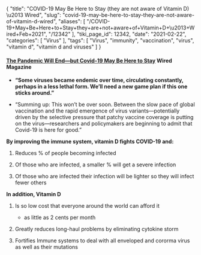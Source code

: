 {
    "title": "COVID-19 May Be Here to Stay (they are not aware of Vitamin D) \u2013 Wired",
    "slug": "covid-19-may-be-here-to-stay-they-are-not-aware-of-vitamin-d-wired",
    "aliases": [
        "/COVID-19+May+Be+Here+to+Stay+they+are+not+aware+of+Vitamin+D+\u2013+Wired+Feb+2021",
        "/12342"
    ],
    "tiki_page_id": 12342,
    "date": "2021-02-22",
    "categories": [
        "Virus"
    ],
    "tags": [
        "Virus",
        "immunity",
        "vaccination",
        "virus",
        "vitamin d",
        "vitamin d and viruses"
    ]
}


#### [The Pandemic Will End—but Covid-19 May Be Here to Stay](https://www.wired.com/story/the-pandemic-will-end-but-covid-19-may-be-here-to-stay/) Wired Magazine

*  **“Some viruses became endemic over time, circulating constantly, perhaps in a less lethal form. We’ll need a new game plan if this one sticks around.”** 

* “Summing up: This won’t be over soon. Between the slow pace of global vaccination and the rapid emergence of virus variants—potentially driven by the selective pressure that patchy vaccine coverage is putting on the virus—researchers and policymakers are beginning to admit that Covid-19 is here for good.”

 **By improving the immune system, vitamin D fights COVID-19 and:** 

1. Reduces % of people becoming infected

1. Of those who are infected, a smaller % will get a severe infection

1. Of those who are infected their infection will be lighter so they will infect fewer others

 **In addition, Vitamin D**  

1. Is so low cost that everyone around the world can afford it 

   * as little as 2 cents per month

1. Greatly reduces long-haul problems by eliminating cytokine storm

1. Fortifies Immune systems to deal with all enveloped and cororma virus as well as their mutations